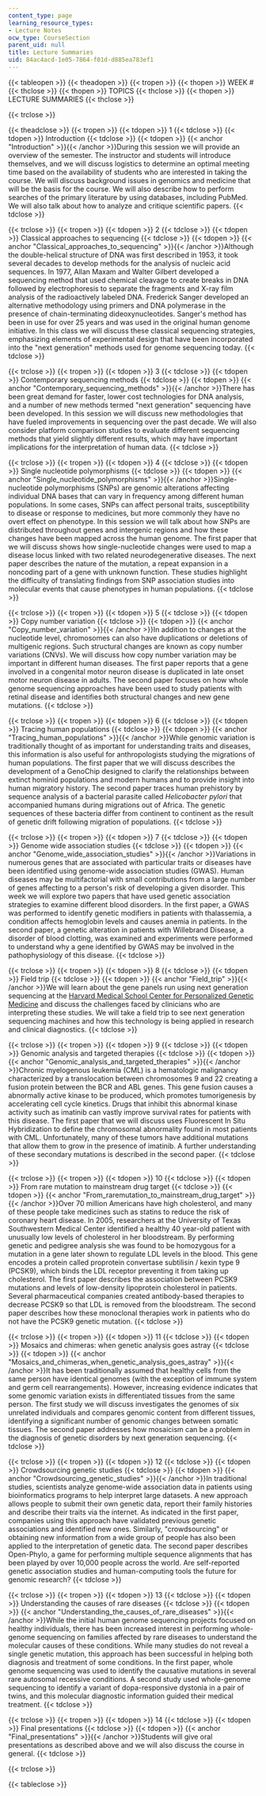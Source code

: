 ```yaml
---
content_type: page
learning_resource_types:
- Lecture Notes
ocw_type: CourseSection
parent_uid: null
title: Lecture Summaries
uid: 84ac4acd-1e05-7864-f01d-d885ea783ef1
---
```


{{< tableopen >}}
{{< theadopen >}}
{{< tropen >}}
{{< thopen >}}
WEEK #
{{< thclose >}}
{{< thopen >}}
TOPICS
{{< thclose >}}
{{< thopen >}}
LECTURE SUMMARIES
{{< thclose >}}

{{< trclose >}}

{{< theadclose >}}
{{< tropen >}}
{{< tdopen >}}
1
{{< tdclose >}}
{{< tdopen >}}
Introduction
{{< tdclose >}}
{{< tdopen >}}
{{< anchor "Introduction" >}}{{< /anchor >}}During this session we will provide an overview of the semester. The instructor and students will introduce themselves, and we will discuss logistics to determine an optimal meeting time based on the availability of students who are interested in taking the course. We will discuss background issues in genomics and medicine that will be the basis for the course. We will also describe how to perform searches of the primary literature by using databases, including PubMed. We will also talk about how to analyze and critique scientific papers.
{{< tdclose >}}

{{< trclose >}}
{{< tropen >}}
{{< tdopen >}}
2
{{< tdclose >}}
{{< tdopen >}}
Classical approaches to sequencing
{{< tdclose >}}
{{< tdopen >}}
{{< anchor "Classical_approaches_to_sequencing" >}}{{< /anchor >}}Although the double-helical structure of DNA was first described in 1953, it took several decades to develop methods for the analysis of nucleic acid sequences. In 1977, Allan Maxam and Walter Gilbert developed a sequencing method that used chemical cleavage to create breaks in DNA followed by electrophoresis to separate the fragments and X-ray film analysis of the radioactively labeled DNA. Frederick Sanger developed an alternative methodology using primers and DNA polymerase in the presence of chain-terminating dideoxynucleotides. Sanger's method has been in use for over 25 years and was used in the original human genome initiative. In this class we will discuss these classical sequencing strategies, emphasizing elements of experimental design that have been incorporated into the "next generation" methods used for genome sequencing today.
{{< tdclose >}}

{{< trclose >}}
{{< tropen >}}
{{< tdopen >}}
3
{{< tdclose >}}
{{< tdopen >}}
Contemporary sequencing methods
{{< tdclose >}}
{{< tdopen >}}
{{< anchor "Contemporary_sequencing_methods" >}}{{< /anchor >}}There has been great demand for faster, lower cost technologies for DNA analysis, and a number of new methods termed "next generation" sequencing have been developed. In this session we will discuss new methodologies that have fueled improvements in sequencing over the past decade. We will also consider platform comparison studies to evaluate different sequencing methods that yield slightly different results, which may have important implications for the interpretation of human data.
{{< tdclose >}}

{{< trclose >}}
{{< tropen >}}
{{< tdopen >}}
4
{{< tdclose >}}
{{< tdopen >}}
Single nucleotide polymorphisms
{{< tdclose >}}
{{< tdopen >}}
{{< anchor "Single_nucleotide_polymorphisms" >}}{{< /anchor >}}Single-nucleotide polymorphisms (SNPs) are genomic alterations affecting individual DNA bases that can vary in frequency among different human populations. In some cases, SNPs can affect personal traits, susceptibility to disease or response to medicines, but more commonly they have no overt effect on phenotype. In this session we will talk about how SNPs are distributed throughout genes and intergenic regions and how these changes have been mapped across the human genome. The first paper that we will discuss shows how single-nucleotide changes were used to map a disease locus linked with two related neurodegenerative diseases. The next paper describes the nature of the mutation, a repeat expansion in a noncoding part of a gene with unknown function. These studies highlight the difficulty of translating findings from SNP association studies into molecular events that cause phenotypes in human populations.
{{< tdclose >}}

{{< trclose >}}
{{< tropen >}}
{{< tdopen >}}
5
{{< tdclose >}}
{{< tdopen >}}
Copy number variation
{{< tdclose >}}
{{< tdopen >}}
{{< anchor "Copy_number_variation" >}}{{< /anchor >}}In addition to changes at the nucleotide level, chromosomes can also have duplications or deletions of multigenic regions. Such structural changes are known as copy number variations (CNVs). We will discuss how copy number variation may be important in different human diseases. The first paper reports that a gene involved in a congenital motor neuron disease is duplicated in late onset motor neuron disease in adults. The second paper focuses on how whole genome sequencing approaches have been used to study patients with retinal disease and identifies both structural changes and new gene mutations.
{{< tdclose >}}

{{< trclose >}}
{{< tropen >}}
{{< tdopen >}}
6
{{< tdclose >}}
{{< tdopen >}}
Tracing human populations
{{< tdclose >}}
{{< tdopen >}}
{{< anchor "Tracing_human_populations" >}}{{< /anchor >}}While genomic variation is traditionally thought of as important for understanding traits and diseases, this information is also useful for anthropologists studying the migrations of human populations. The first paper that we will discuss describes the development of a GenoChip designed to clarify the relationships between extinct hominid populations and modern humans and to provide insight into human migratory history. The second paper traces human prehistory by sequence analysis of a bacterial parasite called _Helicobacter pylori_ that accompanied humans during migrations out of Africa. The genetic sequences of these bacteria differ from continent to continent as the result of genetic drift following migration of populations.
{{< tdclose >}}

{{< trclose >}}
{{< tropen >}}
{{< tdopen >}}
7
{{< tdclose >}}
{{< tdopen >}}
Genome wide association studies
{{< tdclose >}}
{{< tdopen >}}
{{< anchor "Genome_wide_association_studies" >}}{{< /anchor >}}Variations in numerous genes that are associated with particular traits or diseases have been identified using genome-wide association studies (GWAS). Human diseases may be multifactorial with small contributions from a large number of genes affecting to a person's risk of developing a given disorder. This week we will explore two papers that have used genetic association strategies to examine different blood disorders. In the first paper, a GWAS was performed to identify genetic modifiers in patients with thalassemia, a condition affects hemoglobin levels and causes anemia in patients. In the second paper, a genetic alteration in patients with Willebrand Disease, a disorder of blood clotting, was examined and experiments were performed to understand why a gene identified by GWAS may be involved in the pathophysiology of this disease.
{{< tdclose >}}

{{< trclose >}}
{{< tropen >}}
{{< tdopen >}}
8
{{< tdclose >}}
{{< tdopen >}}
Field trip
{{< tdclose >}}
{{< tdopen >}}
{{< anchor "Field_trip" >}}{{< /anchor >}}We will learn about the gene panels run using next generation sequencing at the [Harvard Medical School Center for Personalized Genetic Medicine](http://personalizedmedicine.partners.org/) and discuss the challenges faced by clinicians who are interpreting these studies. We will take a field trip to see next generation sequencing machines and how this technology is being applied in research and clinical diagnostics.
{{< tdclose >}}

{{< trclose >}}
{{< tropen >}}
{{< tdopen >}}
9
{{< tdclose >}}
{{< tdopen >}}
Genomic analysis and targeted therapies
{{< tdclose >}}
{{< tdopen >}}
{{< anchor "Genomic_analysis_and_targeted_therapies" >}}{{< /anchor >}}Chronic myelogenous leukemia (CML) is a hematologic malignancy characterized by a translocation between chromosomes 9 and 22 creating a fusion protein between the BCR and ABL genes. This gene fusion causes a abnormally active kinase to be produced, which promotes tumorigenesis by accelerating cell cycle kinetics. Drugs that inhibit this abnormal kinase activity such as imatinib can vastly improve survival rates for patients with this disease. The first paper that we will discuss uses Fluorescent In Situ Hybridization to define the chromosomal abnormality found in most patients with CML. Unfortunately, many of these tumors have additional mutations that allow them to grow in the presence of imatinib. A further understanding of these secondary mutations is described in the second paper.
{{< tdclose >}}

{{< trclose >}}
{{< tropen >}}
{{< tdopen >}}
10
{{< tdclose >}}
{{< tdopen >}}
From rare mutation to mainstream drug target
{{< tdclose >}}
{{< tdopen >}}
{{< anchor "From_raremutation_to_mainstream_drug_target" >}}{{< /anchor >}}Over 70 million Americans have high cholesterol, and many of these people take medicines such as statins to reduce the risk of coronary heart disease. In 2005, researchers at the University of Texas Southwestern Medical Center identified a healthy 40 year-old patient with unusually low levels of cholesterol in her bloodstream. By performing genetic and pedigree analysis she was found to be homozygous for a mutation in a gene later shown to regulate LDL levels in the blood. This gene encodes a protein called proprotein convertase subtilisin / kexin type 9 (PCSK9), which binds the LDL receptor preventing it from taking up cholesterol. The first paper describes the association between PCSK9 mutations and levels of low-density lipoprotein cholesterol in patients. Several pharmaceutical companies created antibody-based therapies to decrease PCSK9 so that LDL is removed from the bloodstream. The second paper describes how these monoclonal therapies work in patients who do not have the PCSK9 genetic mutation.
{{< tdclose >}}

{{< trclose >}}
{{< tropen >}}
{{< tdopen >}}
11
{{< tdclose >}}
{{< tdopen >}}
Mosaics and chimeras: when genetic analysis goes astray
{{< tdclose >}}
{{< tdopen >}}
{{< anchor "Mosaics_and_chimeras_when_genetic_analysis_goes_astray" >}}{{< /anchor >}}It has been traditionally assumed that healthy cells from the same person have identical genomes (with the exception of immune system and germ cell rearrangements). However, increasing evidence indicates that some genomic variation exists in differentiated tissues from the same person. The first study we will discuss investigates the genomes of six unrelated individuals and compares genomic content from different tissues, identifying a significant number of genomic changes between somatic tissues. The second paper addresses how mosaicism can be a problem in the diagnosis of genetic disorders by next generation sequencing.
{{< tdclose >}}

{{< trclose >}}
{{< tropen >}}
{{< tdopen >}}
12
{{< tdclose >}}
{{< tdopen >}}
Crowdsourcing genetic studies
{{< tdclose >}}
{{< tdopen >}}
{{< anchor "Crowdsourcing_genetic_studies" >}}{{< /anchor >}}In traditional studies, scientists analyze genome-wide association data in patients using bioinformatics programs to help interpret large datasets. A new approach allows people to submit their own genetic data, report their family histories and describe their traits via the internet. As indicated in the first paper, companies using this approach have validated previous genetic associations and identified new ones. Similarly, "crowdsourcing" or obtaining new information from a wide group of people has also been applied to the interpretation of genetic data. The second paper describes Open-Phylo, a game for performing multiple sequence alignments that has been played by over 10,000 people across the world. Are self-reported genetic association studies and human-computing tools the future for genomic research?
{{< tdclose >}}

{{< trclose >}}
{{< tropen >}}
{{< tdopen >}}
13
{{< tdclose >}}
{{< tdopen >}}
Understanding the causes of rare diseases
{{< tdclose >}}
{{< tdopen >}}
{{< anchor "Understanding_the_causes_of_rare_diseases" >}}{{< /anchor >}}While the initial human genome sequencing projects focused on healthy individuals, there has been increased interest in performing whole-genome sequencing on families affected by rare diseases to understand the molecular causes of these conditions. While many studies do not reveal a single genetic mutation, this approach has been successful in helping both diagnosis and treatment of some conditions. In the first paper, whole genome sequencing was used to identify the causative mutations in several rare autosomal recessive conditions. A second study used whole-genome sequencing to identify a variant of dopa-responsive dystonia in a pair of twins, and this molecular diagnostic information guided their medical treatment.
{{< tdclose >}}

{{< trclose >}}
{{< tropen >}}
{{< tdopen >}}
14
{{< tdclose >}}
{{< tdopen >}}
Final presentations
{{< tdclose >}}
{{< tdopen >}}
{{< anchor "Final_presentations" >}}{{< /anchor >}}Students will give oral presentations as described above and we will also discuss the course in general.
{{< tdclose >}}

{{< trclose >}}

{{< tableclose >}}